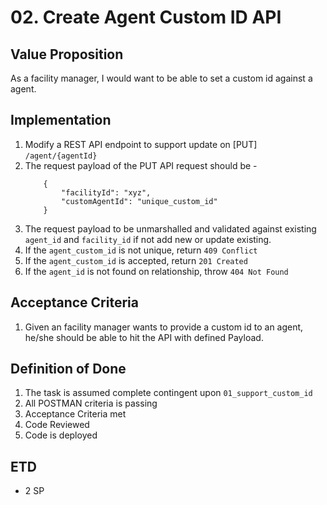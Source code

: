 # 02. Create Agent Custom ID API

## Value Proposition

As a facility manager, I would want to be able to set a custom id against a agent.

## Implementation

1. Modify a REST API endpoint to support update on [PUT] `/agent/{agentId}`
2. The request payload of the PUT API request should be -
    ```
        {
            "facilityId": "xyz",
            "customAgentId": "unique_custom_id"
        }
    ```
3. The request payload to be unmarshalled and validated against existing `agent_id` and `facility_id` if not add new or update existing.
4. If the `agent_custom_id` is not unique, return `409 Conflict`
5. If the `agent_custom_id` is accepted, return `201 Created`
6. If the `agent_id` is not found on relationship, throw `404 Not Found`

## Acceptance Criteria

1. Given an facility manager wants to provide a custom id to an agent, he/she should be able to hit the API with defined Payload.

## Definition of Done

1. The task is assumed complete contingent upon `01_support_custom_id`
2. All POSTMAN criteria is passing
3. Acceptance Criteria met
4. Code Reviewed
5. Code is deployed

## ETD

- 2 SP
